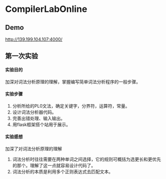 # CompilerLabOnline

## Demo
http://139.199.104.107:4000/

## 第一次实验

#### 实验目的
加深对词法分析原理的理解，掌握编写简单词法分析程序的一般步骤。

#### 实验步骤
1. 分析所给的PL0文法，确定关键字，分界符，运算符，常量。
2. 设计词法分析器代码。
3. 完善出错处理、输入输出。
4. 用flask框架搭个站用于展示。

#### 实验感想
加深了对词法分析原理的理解
1. 词法分析时往往需要在两种单词之间选择，它的规则可概括为选更长和更优先的那个。理解了这一点就容易设计代码了。
2. 词法分析的本质是利用多个正则表达式去匹配文本。
